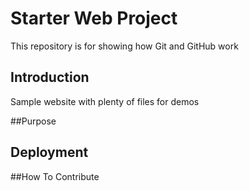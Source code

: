 # Starter Web Project

This repository is for showing how Git and GitHub work

## Introduction

Sample website with plenty of files for demos

##Purpose

## Deployment

##How To Contribute